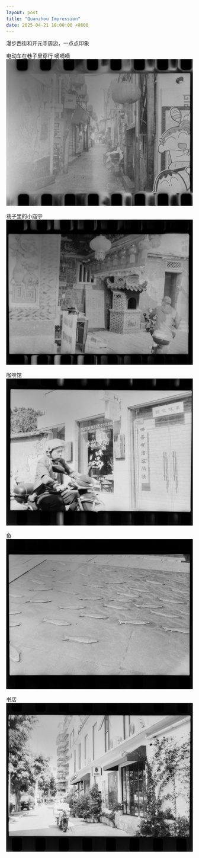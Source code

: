 ```yaml
---
layout: post
title: "Quanzhou Impression"
date: 2025-04-21 18:00:00 +0800
---
```


漫步西街和开元寺周边，一点点印象

电动车在巷子里穿行 嘀嘀嘀
![1.jpg](/assets/images/quanzhou/p1.jpeg)

巷子里的小庙宇
![2.jpg](/assets/images/quanzhou/p2.jpeg)

咖啡馆
![3.jpg](/assets/images/quanzhou/p3.jpeg)

鱼
![4.jpg](/assets/images/quanzhou/p4.jpeg)

书店
![5.jpg](/assets/images/quanzhou/p5.jpeg)
